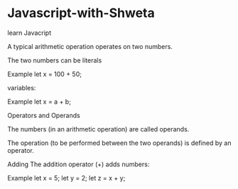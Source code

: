 # Javascript-with-Shweta
learn Javacript 

A typical arithmetic operation operates on two numbers.

The two numbers can be literals

Example
let x = 100 + 50;

variables:

Example
let x = a + b;

Operators and Operands

The numbers (in an arithmetic operation) are called operands.

The operation (to be performed between the two operands) is defined by an operator.

Adding
The addition operator (+) adds numbers:

Example
let x = 5;
let y = 2;
let z = x + y;
